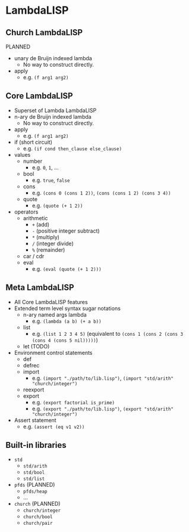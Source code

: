 # LambdaLISP

## Church LambdaLISP

PLANNED

- unary de Bruijn indexed lambda
  - No way to construct directly.
- apply
  - e.g. `(f arg1 arg2)`

## Core LambdaLISP

- Superset of Lambda LambdaLISP
- n-ary de Bruijn indexed lambda
  - No way to construct directly.
- apply
  - e.g. `(f arg1 arg2)`
- if (short circuit)
  - e.g. `(if cond then_clause else_clause)`
- values
  - number
    - e.g. `0`, `1`, ...
  - bool
    - e.g. `true`, `false`
  - cons
    - e.g. `(cons 0 (cons 1 2))`, `(cons (cons 1 2) (cons 3 4))`
  - quote
    - e.g. `(quote (+ 1 2))`
- operators
  - arithmetic
    - `+` (add) 
    - `-` (positive integer subtract)
    - `*` (multiply)
    - `/` (integer divide)
    - `%` (remainder)
  - car / cdr
  - eval
    - e.g. `(eval (quote (+ 1 2)))`

## Meta LambdaLISP

- All Core LambdaLISP features
- Extended term level syntax sugar notations
  - n-ary named args lambda
    - e.g. `(lambda (a b) (+ a b))`
  - list
    - e.g. `(list 1 2 3 4 5)` (equivalent to `(cons 1 (cons 2 (cons 3 (cons 4 (cons 5 nil)))))`)
  - let (TODO)
- Environment control statements
  - def
  - defrec
  - import
    - e.g. `(import "./path/to/lib.lisp")`, `(import "std/arith" "church/integer")`
  - reexport
  - export
    - e.g. `(export factorial is_prime)`
    - e.g. `(export "./path/to/lib.lisp")`, `(export "std/arith" "church/integer")`
- Assert statement
  - e.g. `(assert (eq v1 v2))`

## Built-in libraries

- `std`
  - `std/arith`
  - `std/bool`
  - `std/list`
- `pfds` (PLANNED)
  - `pfds/heap`
  - ...
- `church` (PLANNED)
  - `church/integer`
  - `church/bool`
  - `church/pair`
